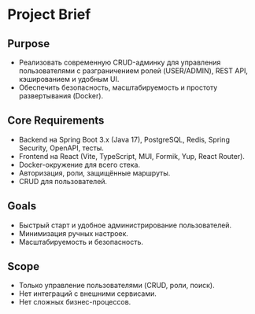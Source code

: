 # Project Brief

## Purpose
- Реализовать современную CRUD-админку для управления пользователями с разграничением ролей (USER/ADMIN), REST API, кэшированием и удобным UI.
- Обеспечить безопасность, масштабируемость и простоту развертывания (Docker).

## Core Requirements
- Backend на Spring Boot 3.x (Java 17), PostgreSQL, Redis, Spring Security, OpenAPI, тесты.
- Frontend на React (Vite, TypeScript, MUI, Formik, Yup, React Router).
- Docker-окружение для всего стека.
- Авторизация, роли, защищённые маршруты.
- CRUD для пользователей.

## Goals
- Быстрый старт и удобное администрирование пользователей.
- Минимизация ручных настроек.
- Масштабируемость и безопасность.

## Scope
- Только управление пользователями (CRUD, роли, поиск).
- Нет интеграций с внешними сервисами.
- Нет сложных бизнес-процессов. 